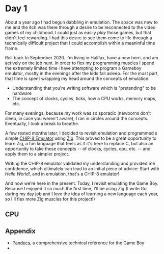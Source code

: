 # Day 1

About a year ago I had begun dabbling in emulation. The space was new to me and
the itch was there through a desire to be reconnected to the video games of my
childhood. I could just as easily *play* those games, but that didn't feel
rewarding. I had this desire to see them come to life through a technically
difficult project that I could accomplish within a meaninful time frame.

Roll back to September 2020. I'm living in Halifax, have a new born, and am
actively on the job hunt. In order to flex my programming muscles I spend the
extremely limited time I have attempting to program a Gameboy emulator, mostly in the
evenings after the kids fall asleep. For the most part, that time is spent wrapping my head around the concepts of emulation:

* Understanding that you're writing software which is "pretending" to be
  hardware
* The concept of clocks, cycles, ticks, how a CPU works, memory maps, etc.

For many evenings, because my work was so sporadic (newborns don't sleep, in
case you weren't aware), I ran in circles around the concepts. Eventually, I
took a break to breathe.

A few rested months later, I decided to revisit emulation and
programmed a simple [CHIP-8 Emulator](https://github.com/bartek/zip-8) using
[Zig](https://ziglang.org/). This proved to be a great opportunity to learn Zig,
a fun language that feels as if it's here to replace C, but also an opportunity
to take those concepts -- of clocks, cycles, cpu, etc. -- and apply them to a
simpler project.

Writing the CHIP-8 emulator validated my understanding and provided me
confidence, which ultimately can lead to an initial piece of advice: Start with
_Hello World!_, and in emulation, that's a CHIP-8 emulator!

And now we're here in the present. Today, I revisit emulating the Game Boy.
Because I enjoyed it so much the first time, I'll be using Zig (I write Go
during my day job and I love the idea of learning a new language each year, so
I'll flex more Zig muscles for this project!)

## CPU





## Appendix

* [Pandocs](https://gbdev.io/pandocs/Specifications.html), a comprehensive
  technical reference for the Game Boy
* 


